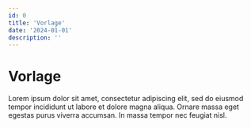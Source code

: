 ```yaml
---
id: 0
title: 'Vorlage'
date: '2024-01-01'
description: ''
---
```

# Vorlage

Lorem ipsum dolor sit amet, consectetur adipiscing elit, sed do eiusmod tempor incididunt ut labore et dolore magna aliqua. Ornare massa eget egestas purus viverra accumsan. In massa tempor nec feugiat nisl.